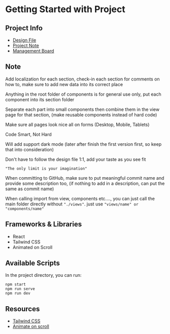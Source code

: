 # Getting Started with Project

## Project Info
- [Design File](https://drive.google.com/file/d/1ca6pQ-ZEt6tTX6m9RYLiPTiNL1Os-4Iz/view)
- [Project Note](https://www.notion.so/teachhay/Company-Profile-e6ec77b560df4e199230469cd1dd6c2a)
- [Management Board](https://www.notion.so/teachhay/8a1400da61e64bedaedaf69fc6b74507?v=763d0161546b4c0faed7e6a2adadfb4a)

## Note
Add localization for each section, check-in each section for comments on how to, make sure to add new data into its correct place

Anything in the root folder of components is for general use only, put each component into its section folder
 
Separate each part into small components then combine them in the view page for that section, (make reusable components instead of hard code)
 
Make sure all pages look nice all on forms (Desktop, Mobile, Tablets)
 
Code Smart, Not Hard
 
Will add support dark mode (later after finish the first version first, so keep that into consideration)
 
Don't have to follow the design file 1:1, add your taste as you see fit

``"The only limit is your imagination"``

When committing to GitHub, make sure to put meaningful commit name and provide some description too, (if nothing to add in a description, can put the same as commit name)

When calling import from view, components etc...., you can just call the main folder directly without ``"./views"``. just use ``"views/name" or "components/name"``

## Frameworks & Libraries
- React
- Tailwind CSS
- Animated on Scroll

## Available Scripts
In the project directory, you can run:
```
npm start
npm run serve
npm run dev
```

## Resources
- [Tailwind CSS](https://tailwindcss.com/docs)
- [Animate on scroll](https://github.com/michalsnik/aos)
